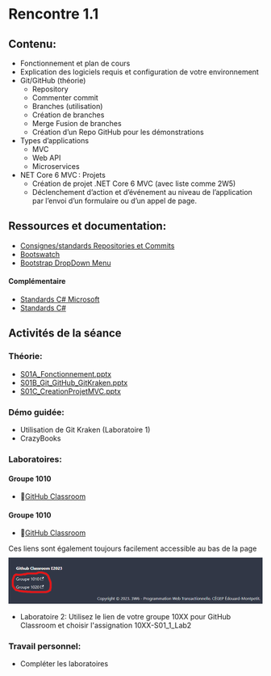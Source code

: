 # Rencontre 1.1

## Contenu: 
- Fonctionnement et plan de cours 
- Explication des logiciels requis et configuration de votre environnement 
- Git/GitHub (théorie)
  - Repository 
  - Commenter commit 
  - Branches (utilisation) 
  - Création de branches 
  - Merge Fusion de branches 
  - Création d’un Repo GitHub pour les démonstrations 
- Types d’applications
  - MVC 
  - Web API 
  - Microservices
- NET Core 6 MVC : Projets 
  - Création de projet .NET Core 6 MVC  (avec liste comme 2W5) 
  - Déclenchement d’action et d’événement au niveau de l’application par l’envoi d’un formulaire ou d’un appel de page.

## Ressources et documentation: 
- [Consignes/standards Repositories et Commits](https://info.cegepmontpetit.ca/git)
- [Bootswatch](https://bootswatch.com/)
- [Bootstrap DropDown Menu](https://getbootstrap.com/docs/5.0)

#### Complémentaire 
- [Standards C# Microsoft](https://docs.microsoft.com/en-us/dotnet/csharp/programming-guide/inside-a-program/coding-conventions)
- [Standards C#](https://github.com/ktaranov/naming-convention/blob/master/C%23%20Coding%20Standards%20and%20Naming%20Conventions.md)

## Activités de la séance

### Théorie:
- [S01A_Fonctionnement.pptx](https://cegepedouardmontpetit-my.sharepoint.com/:p:/r/personal/valerie_turgeon_cegepmontpetit_ca/Documents/Site_3W6_Partage/01.1_Intro_GitKraken/S01A_Fonctionnement.pptx?d=w371cbcb780ee4e9981c436d9efbf5d19&csf=1&web=1&e=IH8QWc)
- [S01B_Git_GitHub_GitKraken.pptx](https://cegepedouardmontpetit-my.sharepoint.com/:p:/r/personal/valerie_turgeon_cegepmontpetit_ca/Documents/Site_3W6_Partage/01.1_Intro_GitKraken/S01B_Git_GitHub_GitKraken.pptx?d=we474177ca54c4b47af2ef6e5d0d60f60&csf=1&web=1&e=FVig8O)
- [S01C_CreationProjetMVC.pptx](https://cegepedouardmontpetit-my.sharepoint.com/:p:/r/personal/valerie_turgeon_cegepmontpetit_ca/Documents/Site_3W6_Partage/01.1_Intro_GitKraken/S01C_CreationProjetMVC.pptx?d=w01697b947c244e32959ca241566699de&csf=1&web=1&e=2RoQ28)

### Démo guidée:
- Utilisation de Git Kraken (Laboratoire 1)
- CrazyBooks

### Laboratoires:

#### Groupe 1010
- 🔗[GitHub Classroom](https://classroom.github.com/classrooms/129973551-e23progwebtrans-1010)
#### Groupe 1010
- 🔗[GitHub Classroom](https://classroom.github.com/classrooms/129973551-e23progwebtrans-1020)

Ces liens sont également toujours facilement accessible au bas de la page
![Image Reference](/cours/1_1/LiensGithubClassroom.png)

- Laboratoire 2: Utilisez le lien de votre groupe 10XX pour GitHub Classroom et choisir l'assignation 10XX-S01_1_Lab2

### Travail personnel: 
- Compléter les laboratoires
